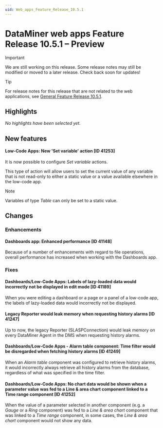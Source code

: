 ```yaml
---
uid: Web_apps_Feature_Release_10.5.1
---
```


# DataMiner web apps Feature Release 10.5.1 – Preview

> [!IMPORTANT]
> We are still working on this release. Some release notes may still be modified or moved to a later release. Check back soon for updates!

> [!TIP]
> For release notes for this release that are not related to the web applications, see [General Feature Release 10.5.1](xref:General_Feature_Release_10.5.1).

## Highlights

*No highlights have been selected yet.*

## New features

#### Low-Code Apps: New 'Set variable' action [ID 41253]

<!-- MR 10.4.0 [CU10] / 10.5.0 [CU1] - FR 10.5.1 -->

It is now possible to configure *Set variable* actions.

This type of action will allow users to set the current value of any variable that is not read-only to either a static value or a value available elsewhere in the low-code app.

> [!NOTE]
> Variables of type *Table* can only be set to a static value.

## Changes

### Enhancements

#### Dashboards app: Enhanced performance [ID 41148]

<!-- MR 10.4.0 [CU10] / 10.5.0 [CU1] - FR 10.5.1 -->

Because of a number of enhancements with regard to file operations, overall performance has increased when working with the Dashboards app.

### Fixes

#### Dashboards/Low-Code Apps: Labels of lazy-loaded data would incorrectly not be displayed in edit mode [ID 41189]

<!-- MR 10.4.0 [CU10] / 10.5.0 [CU1] - FR 10.5.1 -->

When you were editing a dashboard or a page or a panel of a low-code app, the labels of lazy-loaded data would incorrectly not be displayed.

#### Legacy Reporter would leak memory when requesting history alarms [ID 41247]

<!-- MR 10.4.0 [CU10] / 10.5.0 [CU1] - FR 10.5.1 -->

Up to now, the legacy Reporter (SLASPConnection) would leak memory on every DataMiner Agent in the DMS when requesting history alarms.

#### Dashboards/Low-Code Apps - Alarm table component: Time filter would be disregarded when fetching history alarms [ID 41249]

<!-- MR 10.4.0 [CU10] / 10.5.0 [CU1] - FR 10.5.1 -->

When an *Alarm table* component was configured to retrieve history alarms, it would incorrectly always retrieve all history alarms from the database, regardless of what was specified in the time filter.

#### Dashboards/Low-Code Apps: No chart data would be shown when a parameter value was fed to a Line & area chart component linked to a Time range component [ID 41252]

<!-- MR 10.4.0 [CU10] / 10.5.0 [CU1] - FR 10.5.1 -->

When the value of a parameter selected in another component (e.g. a *Gauge* or a *Ring* component) was fed to a *Line & area chart* component that was linked to a *Time range* component, in some cases, the *Line & area chart* component would not show any data.
